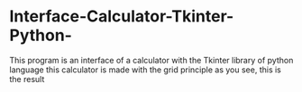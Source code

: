 # Interface-Calculator-Tkinter-Python-
This program is an interface of a calculator with the Tkinter library of python language this calculator is made with the grid principle as you see, this is the result
